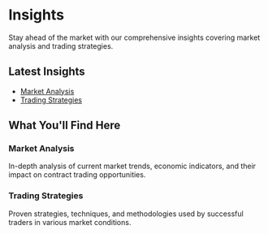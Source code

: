 # Insights

Stay ahead of the market with our comprehensive insights covering market analysis and trading strategies.

## Latest Insights

- [Market Analysis](/insights/market-analysis/)
- [Trading Strategies](/insights/trading-strategies/)

## What You'll Find Here

### Market Analysis
In-depth analysis of current market trends, economic indicators, and their impact on contract trading opportunities.

### Trading Strategies
Proven strategies, techniques, and methodologies used by successful traders in various market conditions.